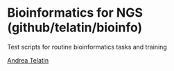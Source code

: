 # Bioinformatics for NGS (github/telatin/bioinfo)
Test scripts for routine bioinformatics tasks and training

[Andrea Telatin](https://quadram.ac.uk/people/andrea-telatin/)

